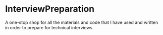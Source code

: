 # InterviewPreparation
A one-stop shop for all the materials and code that I have used and written in order to prepare for technical interviews.
